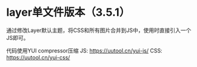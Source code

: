 # layer单文件版本（3.5.1）
通过修改Layer默认主题，将CSS和所有图片合并到JS中，使用时直接引入一个JS即可。

代码使用YUI compressor压缩
JS: https://uutool.cn/yui-js/
CSS: https://uutool.cn/yui-css/
